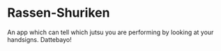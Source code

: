 # Rassen-Shuriken
An app which can tell which jutsu you are performing by looking at your handsigns. Dattebayo!
